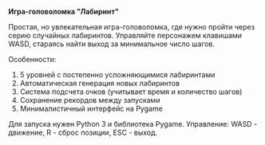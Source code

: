 **Игра-головоломка "Лабиринт"**

Простая, но увлекательная игра-головоломка, где нужно пройти через серию случайных лабиринтов. Управляйте персонажем клавишами WASD, стараясь найти выход за минимальное число шагов.

Особенности:
1. 5 уровней с постепенно усложняющимися лабиринтами
2. Автоматическая генерация новых лабиринтов
3. Система подсчета очков (учитывает время и количество шагов)
4. Сохранение рекордов между запусками
5. Минималистичный интерфейс на Pygame

Для запуска нужен Python 3 и библиотека Pygame. Управление: WASD - движение, R - сброс позиции, ESC - выход.

